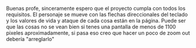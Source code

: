 Buenas profe, sinceramente espero que el proyecto cumpla con todos los requisitos.
El personaje se mueve con las flechas direccionales del teclado y los valores de vida y ataque de cada cosa están en la página.
Puede ser que las cosas no se vean bien si tenes una pantalla de menos de 1100 pixeles aproximadamente,
si pasa eso creo que hacer un poco de zoom out debería "arreglarlo"

